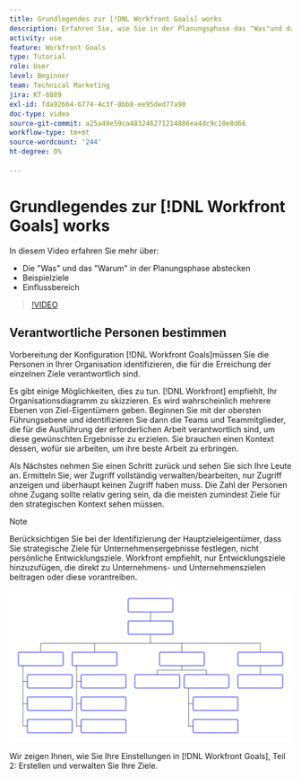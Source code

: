 ```yaml
---
title: Grundlegendes zur [!DNL Workfront Goals] works
description: Erfahren Sie, wie Sie in der Planungsphase das "Was"und das "Warum"artikulieren, Beispielziele und Einflussbereich definieren.
activity: use
feature: Workfront Goals
type: Tutorial
role: User
level: Beginner
team: Technical Marketing
jira: KT-8889
exl-id: fda92664-6774-4c3f-8bb8-ee95ded77a98
doc-type: video
source-git-commit: a25a49e59ca483246271214886ea4dc9c10e8d66
workflow-type: tm+mt
source-wordcount: '244'
ht-degree: 0%

---
```


# Grundlegendes zur [!DNL Workfront Goals] works

In diesem Video erfahren Sie mehr über:

* Die &quot;Was&quot; und das &quot;Warum&quot; in der Planungsphase abstecken
* Beispielziele
* Einflussbereich

>[!VIDEO](https://video.tv.adobe.com/v/335183/?quality=12&learn=on)

## Verantwortliche Personen bestimmen

Vorbereitung der Konfiguration [!DNL Workfront Goals]müssen Sie die Personen in Ihrer Organisation identifizieren, die für die Erreichung der einzelnen Ziele verantwortlich sind.

Es gibt einige Möglichkeiten, dies zu tun. [!DNL Workfront] empfiehlt, Ihr Organisationsdiagramm zu skizzieren. Es wird wahrscheinlich mehrere Ebenen von Ziel-Eigentümern geben. Beginnen Sie mit der obersten Führungsebene und identifizieren Sie dann die Teams und Teammitglieder, die für die Ausführung der erforderlichen Arbeit verantwortlich sind, um diese gewünschten Ergebnisse zu erzielen. Sie brauchen einen Kontext dessen, wofür sie arbeiten, um ihre beste Arbeit zu erbringen.

Als Nächstes nehmen Sie einen Schritt zurück und sehen Sie sich Ihre Leute an. Ermitteln Sie, wer Zugriff vollständig verwalten/bearbeiten, nur Zugriff anzeigen und überhaupt keinen Zugriff haben muss. Die Zahl der Personen ohne Zugang sollte relativ gering sein, da die meisten zumindest Ziele für den strategischen Kontext sehen müssen.

>[!NOTE]
>
>Berücksichtigen Sie bei der Identifizierung der Hauptzieleigentümer, dass Sie strategische Ziele für Unternehmensergebnisse festlegen, nicht persönliche Entwicklungsziele. Workfront empfiehlt, nur Entwicklungsziele hinzuzufügen, die direkt zu Unternehmens- und Unternehmenszielen beitragen oder diese vorantreiben.

![Leeres Organisationsdiagramm](assets/01-workfront-goals-blank-org-chart.png)

Wir zeigen Ihnen, wie Sie Ihre Einstellungen in [!DNL Workfront Goals], Teil 2: Erstellen und verwalten Sie Ihre Ziele.

<!--
URL for part 2 reference above
-->
